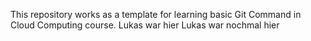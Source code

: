 This repository works as a template for learning basic Git Command in Cloud Computing course.
 Lukas war hier
Lukas war nochmal hier 